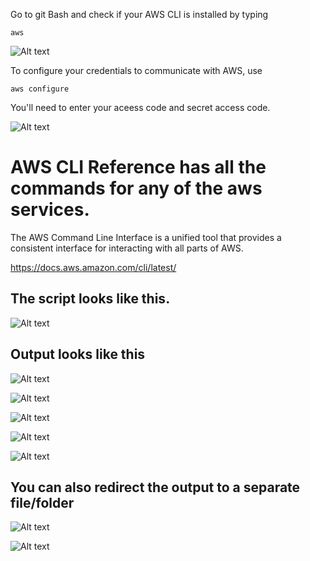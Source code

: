 Go to git Bash and check if your AWS CLI is installed by typing
    
    aws 

![Alt text](image.png)

To configure your credentials to communicate with AWS, use
    
    aws configure

You'll need to enter your aceess code and secret access code.

![Alt text](image-1.png)


# AWS CLI Reference has all the commands for any of the aws services.

The AWS Command Line Interface is a unified tool that provides a consistent interface for interacting with all parts of AWS.

https://docs.aws.amazon.com/cli/latest/

## The script looks like this.

![Alt text](image-2.png)


## Output looks like this

![Alt text](image-4.png)

![Alt text](image-5.png)

![Alt text](image-6.png)

![Alt text](image-7.png)

![Alt text](image-8.png)


## You can also redirect the output to a separate file/folder

![Alt text](image-9.png)

![Alt text](image-10.png)

